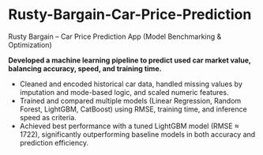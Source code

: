 # Rusty-Bargain-Car-Price-Prediction
Rusty Bargain – Car Price Prediction App (Model Benchmarking & Optimization)


**Developed a machine learning pipeline to predict used car market value, balancing accuracy, speed, and training time.**

- Cleaned and encoded historical car data, handled missing values by imputation and mode-based logic, and scaled numeric features.
- Trained and compared multiple models (Linear Regression, Random Forest, LightGBM, CatBoost) using RMSE, training time, and inference speed as criteria.
- Achieved best performance with a tuned LightGBM model (RMSE ≈ 1722), significantly outperforming baseline models in both accuracy and prediction efficiency.
